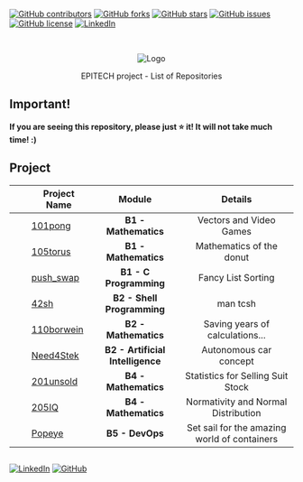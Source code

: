 [![GitHub contributors](https://img.shields.io/github/contributors/HorebParraud/Need4Stek?style=for-the-badge)](https://github.com/HorebParraud/Need4Stek/graphs/contributors)
[![GitHub forks](https://img.shields.io/github/forks/HorebParraud/Need4Stek?style=for-the-badge)](https://github.com/HorebParraud/Need4Stek/network)
[![GitHub stars](https://img.shields.io/github/stars/HorebParraud/Need4Stek?style=for-the-badge)](https://github.com/HorebParraud/Need4Stek/stargazers)
[![GitHub issues](https://img.shields.io/github/issues/HorebParraud/Need4Stek?style=for-the-badge)](https://github.com/HorebParraud/Need4Stek/issues)
[![GitHub license](https://img.shields.io/github/license/HorebParraud/Need4Stek?style=for-the-badge)](https://github.com/HorebParraud/Need4Stek)
[![LinkedIn][linkedin-shield]][linkedin-url]


<!-- PROJECT LOGO -->
<br />
<p align="center">
  <a>
    <img src="https://www.epitech.eu/wp-content/themes/epitech-adn/assets/images/adn/logos-baseline.svg" alt="Logo">
  </a>

  <p align="center">
    EPITECH project - List of Repositories
  </p>
</p>

<!-- IMPORTANT -->
## Important!
**If you are seeing this repository, please just ⭐ it! It will not take much time! :)**

## Project
|   |   Project Name  |   Module    | Details |
| :-:  |   -----   |   :------:    | :-: |
|<img src="https://www.flaticon.com/svg/static/icons/svg/1822/1822899.svg" width="15" /> | [101pong](https://github.com/HorebParraud/101pong) | **B1 - Mathematics** | Vectors and Video Games |
|<img src="https://www.flaticon.com/svg/static/icons/svg/1822/1822899.svg" width="15" /> | [105torus](https://github.com/HorebParraud/105torus) | **B1 - Mathematics** | Mathematics of the donut |
|<img src="https://www.flaticon.com/svg/static/icons/svg/3522/3522283.svg" width="15" /> | [push_swap](https://github.com/HorebParraud/push_swap) | **B1 - C Programming** | Fancy List Sorting |
|<img src="https://www.flaticon.com/svg/static/icons/svg/3522/3522283.svg" width="15" /> | [42sh](https://github.com/HorebParraud/42sh) | **B2 - Shell Programming** | man tcsh |
|<img src="https://www.flaticon.com/svg/static/icons/svg/1822/1822899.svg" width="15" /> | [110borwein](https://github.com/HorebParraud/110borwein) | **B2 - Mathematics** | Saving years of calculations... |
|<img src="https://www.flaticon.com/svg/static/icons/svg/3522/3522283.svg" width="15" /> | [Need4Stek](https://github.com/HorebParraud/Need4Stek) | **B2 - Artificial Intelligence** | Autonomous car concept |
|<img src="https://www.flaticon.com/svg/static/icons/svg/1822/1822899.svg" width="15" /> | [201unsold](https://github.com/HorebParraud/201unsold) | **B4 - Mathematics** | Statistics for Selling Suit Stock |
|<img src="https://www.flaticon.com/svg/static/icons/svg/1822/1822899.svg" width="15" /> | [205IQ](https://github.com/HorebParraud/205IQ) | **B4 - Mathematics** | Normativity and Normal Distribution |
|<img src="https://www.flaticon.com/svg/static/icons/svg/919/919853.svg" width="15" /> | [Popeye](https://github.com/HorebParraud/Popeye) | **B5 - DevOps** | Set sail for the amazing world of containers |

<!--USEFULL LINKS-->
##
[![LinkedIn][linkedin-shield]][linkedin-url] [![GitHub][github-shield]][github-url]

<!-- MARKDOWN LINKS, ALIAS & IMAGES -->
[linkedin-shield]: https://img.shields.io/badge/-LinkedIn-black.svg?style=for-the-badge&logo=linkedin&colorB=555
[linkedin-url]: https://www.linkedin.com/in/horeb-parraud/
[github-shield]: https://img.shields.io/badge/-other_repositories-black.svg?style=for-the-badge&logo=github&colorB=555
[github-url]: https://github.com/HorebParraud?tab=repositories
